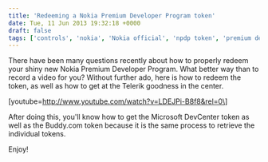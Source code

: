 ```yaml
---
title: 'Redeeming a Nokia Premium Developer Program token'
date: Tue, 11 Jun 2013 19:32:18 +0000
draft: false
tags: ['controls', 'nokia', 'Nokia official', 'npdp token', 'premium developer program', 'redeeming token', 'resources', 'telerik', 'windows phone', 'wpdev']
---
```


There have been many questions recently about how to properly redeem your shiny new Nokia Premium Developer Program. What better way than to record a video for you? Without further ado, here is how to redeem the token, as well as how to get at the Telerik goodness in the center.

\[youtube=http://www.youtube.com/watch?v=LDEJPi-B8f8&rel=0\]

After doing this, you'll know how to get the Microsoft DevCenter token as well as the Buddy.com token because it is the same process to retrieve the individual tokens.

Enjoy!